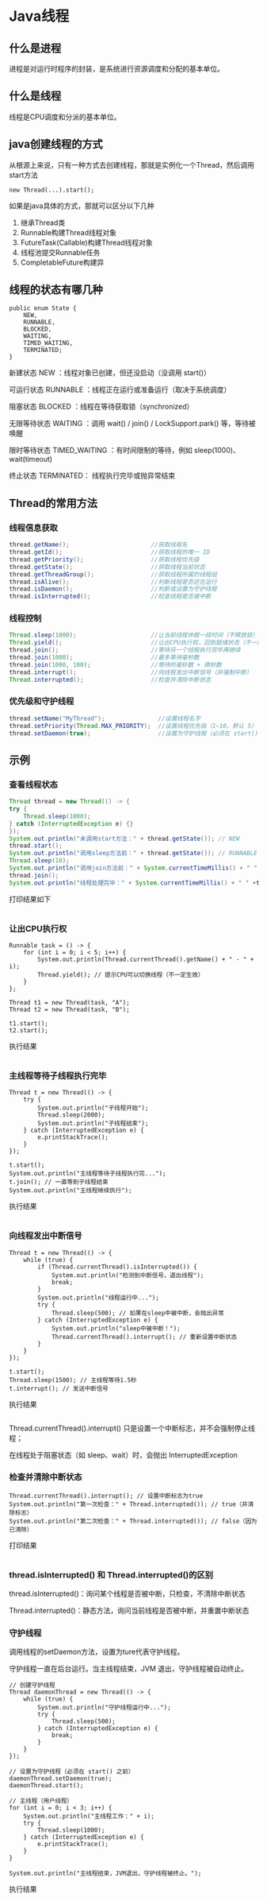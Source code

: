# Java线程

## 什么是进程

进程是对运行时程序的封装，是系统进行资源调度和分配的基本单位。

## 什么是线程

线程是CPU调度和分派的基本单位。

## java创建线程的方式

从根源上来说，只有一种方式去创建线程，那就是实例化一个Thread，然后调用start方法

```
new Thread(...).start();
```

如果是java具体的方式，那就可以区分以下几种

1. 继承Thread类
2. Runnable构建Thread线程对象
3. FutureTask(Callable)构建Thread线程对象
4. 线程池提交Runnable任务
5. CompletableFuture构建异

## 线程的状态有哪几种

```
public enum State {
    NEW,
    RUNNABLE,
    BLOCKED,
    WAITING,
    TIMED_WAITING,
    TERMINATED;
}
```

新建状态 NEW ：线程对象已创建，但还没启动（没调用 start()）

可运行状态 RUNNABLE ：线程正在运行或准备运行（取决于系统调度）

阻塞状态 BLOCKED ：线程在等待获取锁（synchronized）

无限等待状态 WAITING ：调用 wait() / join() / LockSupport.park() 等，等待被唤醒

限时等待状态 TIMED\_WAITING ：有时间限制的等待，例如 sleep(1000)、wait(timeout)

终止状态 TERMINATED： 线程执行完毕或抛异常结束

## Thread的常用方法

### 线程信息获取

```java
thread.getName();                       //获取线程名
thread.getId();                         //获取线程的唯一 ID
thread.getPriority();                   //获取线程优先级
thread.getState();                      //获取线程当前状态
thread.getThreadGroup();                //获取线程所属的线程组
thread.isAlive();                       //判断线程是否还在运行
thread.isDaemon();                      //判断或设置为守护线程
thread.isInterrupted();                 //检查线程是否被中断
```

### 线程控制

```java
Thread.sleep(1000);                     //让当前线程休眠一段时间（不释放锁）
Thread.yield();                         //让出CPU执行权，回到就绪状态（不一定生效）
thread.join();                          //等待另一个线程执行完毕再继续
thread.join(1000);                      //最多等待毫秒数
thread.join(1000, 100);                 //等待的毫秒数 + 微秒数
thread.interrupt();                     //向线程发出中断信号（非强制中断）
Thread.interrupted();                   //检查并清除中断状态
```

### 优先级和守护线程

```java
thread.setName("MyThread");               //设置线程名字
thread.setPriority(Thread.MAX_PRIORITY);  //设置线程优先级（1~10，默认 5）
thread.setDaemon(true);                   //设置为守护线程（必须在 start() 前调用）
```

## 示例

### 查看线程状态

```java
Thread thread = new Thread(() -> {
try {
    Thread.sleep(1000);
} catch (InterruptedException e) {}
});
System.out.println("未调用start方法：" + thread.getState()); // NEW
thread.start();
System.out.println("调用sleep方法前：" + thread.getState()); // RUNNABLE
Thread.sleep(10);
System.out.println("调用join方法前：" + System.currentTimeMillis() + " " +  thread.getState()); // TIMED_WAITING
thread.join();
System.out.println("线程处理完毕：" + System.currentTimeMillis() + " " +thread.getState()); // TERMINATED
```

打印结果如下

<div align="left"><figure><img src="../.gitbook/assets/image (55).png" alt=""><figcaption></figcaption></figure></div>

### 让出CPU执行权

```
Runnable task = () -> {
    for (int i = 0; i < 5; i++) {
        System.out.println(Thread.currentThread().getName() + " - " + i);
        Thread.yield(); // 提示CPU可以切换线程（不一定生效）
    }
};

Thread t1 = new Thread(task, "A");
Thread t2 = new Thread(task, "B");

t1.start();
t2.start();
```

执行结果

<div align="left"><figure><img src="../.gitbook/assets/image (3) (1).png" alt=""><figcaption></figcaption></figure></div>

### 主线程等待子线程执行完毕

```
Thread t = new Thread(() -> {
    try {
        System.out.println("子线程开始");
        Thread.sleep(2000);
        System.out.println("子线程结束");
    } catch (InterruptedException e) {
        e.printStackTrace();
    }
});

t.start();
System.out.println("主线程等待子线程执行完...");
t.join(); // 一直等到子线程结束
System.out.println("主线程继续执行");
```

执行结果

<div align="left"><figure><img src="../.gitbook/assets/image (1) (1) (1) (1) (1).png" alt=""><figcaption></figcaption></figure></div>

### 向线程发出中断信号

```
Thread t = new Thread(() -> {
    while (true) {
        if (Thread.currentThread().isInterrupted()) {
            System.out.println("检测到中断信号，退出线程");
            break;
        }
        System.out.println("线程运行中...");
        try {
            Thread.sleep(500); // 如果在sleep中被中断，会抛出异常
        } catch (InterruptedException e) {
            System.out.println("sleep中被中断！");
            Thread.currentThread().interrupt(); // 重新设置中断状态
        }
    }
});

t.start();
Thread.sleep(1500); // 主线程等待1.5秒
t.interrupt(); // 发送中断信号
```

执行结果

<div align="left"><figure><img src="../.gitbook/assets/image (2) (1) (1) (1).png" alt=""><figcaption></figcaption></figure></div>

Thread.currentThread().interrupt() 只是设置一个中断标志，并不会强制停止线程；

在线程处于阻塞状态（如 sleep、wait）时，会抛出 InterruptedException

### 检查并清除中断状态

```
Thread.currentThread().interrupt(); // 设置中断标志为true
System.out.println("第一次检查：" + Thread.interrupted()); // true（并清除标志）
System.out.println("第二次检查：" + Thread.interrupted()); // false（因为已清除）
```

打印结果

<div align="left"><figure><img src="../.gitbook/assets/image (3) (1) (1).png" alt=""><figcaption></figcaption></figure></div>

### thread.isInterrupted() 和 Thread.interrupted()的区别

thread.isInterrupted()：询问某个线程是否被中断，只检查，不清除中断状态

Thread.interrupted()：静态方法，询问当前线程是否被中断，并重置中断状态

### 守护线程

调用线程的setDaemon方法，设置为ture代表守护线程。

守护线程一直在后台运行。当主线程结束，JVM 退出，守护线程被自动终止。

```
// 创建守护线程
Thread daemonThread = new Thread(() -> {
    while (true) {
        System.out.println("守护线程运行中...");
        try {
            Thread.sleep(500);
        } catch (InterruptedException e) {
            break;
        }
    }
});

// 设置为守护线程（必须在 start() 之前）
daemonThread.setDaemon(true);
daemonThread.start();

// 主线程（用户线程）
for (int i = 0; i < 3; i++) {
    System.out.println("主线程工作：" + i);
    try {
        Thread.sleep(1000);
    } catch (InterruptedException e) {
        e.printStackTrace();
    }
}

System.out.println("主线程结束，JVM退出，守护线程被终止。");
```

执行结果

<div align="left"><figure><img src="../.gitbook/assets/image (56).png" alt=""><figcaption></figcaption></figure></div>
